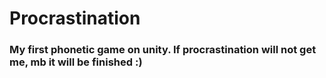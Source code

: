 # Procrastination
### My first phonetic game on unity. If procrastination will not get me, mb it will be finished :)

